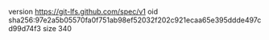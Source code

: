 version https://git-lfs.github.com/spec/v1
oid sha256:97e2a5b05570fa0f751ab98ef52032f202c921ecaa65e395ddde497cd99d74f3
size 340
